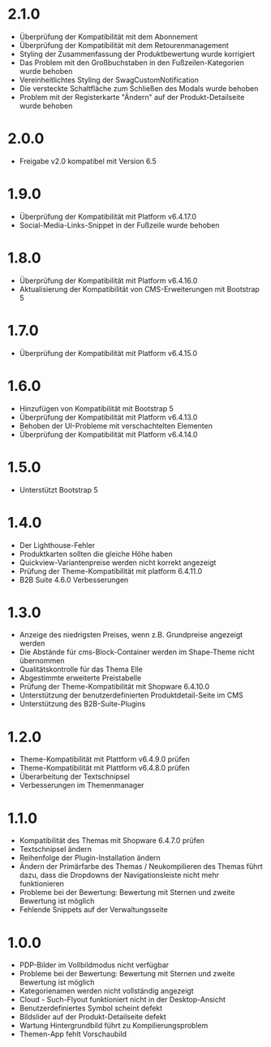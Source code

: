 # 2.1.0
- Überprüfung der Kompatibilität mit dem Abonnement
- Überprüfung der Kompatibilität mit dem Retourenmanagement
- Styling der Zusammenfassung der Produktbewertung wurde korrigiert
- Das Problem mit den Großbuchstaben in den Fußzeilen-Kategorien wurde behoben
- Vereinheitlichtes Styling der SwagCustomNotification
- Die versteckte Schaltfläche zum Schließen des Modals wurde behoben
- Problem mit der Registerkarte "Ändern" auf der Produkt-Detailseite wurde behoben

# 2.0.0
- Freigabe v2.0 kompatibel mit Version 6.5

# 1.9.0
- Überprüfung der Kompatibilität mit Platform v6.4.17.0
- Social-Media-Links-Snippet in der Fußzeile wurde behoben

# 1.8.0
- Überprüfung der Kompatibilität mit Platform v6.4.16.0
- Aktualisierung der Kompatibilität von CMS-Erweiterungen mit Bootstrap 5

# 1.7.0
- Überprüfung der Kompatibilität mit Platform v6.4.15.0

# 1.6.0
- Hinzufügen von Kompatibilität mit Bootstrap 5
- Überprüfung der Kompatibilität mit Platform v6.4.13.0
- Behoben der UI-Probleme mit verschachtelten Elementen
- Überprüfung der Kompatibilität mit Platform v6.4.14.0

# 1.5.0
- Unterstützt Bootstrap 5

# 1.4.0
- Der Lighthouse-Fehler
- Produktkarten sollten die gleiche Höhe haben
- Quickview-Variantenpreise werden nicht korrekt angezeigt
- Prüfung der Theme-Kompatibilität mit platform 6.4.11.0
- B2B Suite 4.6.0 Verbesserungen

# 1.3.0
- Anzeige des niedrigsten Preises, wenn z.B. Grundpreise angezeigt werden
- Die Abstände für cms-Block-Container werden im Shape-Theme nicht übernommen
- Qualitätskontrolle für das Thema Elle
- Abgestimmte erweiterte Preistabelle
- Prüfung der Theme-Kompatibilität mit Shopware 6.4.10.0
- Unterstützung der benutzerdefinierten Produktdetail-Seite im CMS
- Unterstützung des B2B-Suite-Plugins

# 1.2.0
- Theme-Kompatibilität mit Plattform v6.4.9.0 prüfen
- Theme-Kompatibilität mit Plattform v6.4.8.0 prüfen
- Überarbeitung der Textschnipsel
- Verbesserungen im Themenmanager

# 1.1.0
- Kompatibilität des Themas mit Shopware 6.4.7.0 prüfen
- Textschnipsel ändern
- Reihenfolge der Plugin-Installation ändern
- Ändern der Primärfarbe des Themas / Neukompilieren des Themas führt dazu, dass die Dropdowns der Navigationsleiste
  nicht mehr funktionieren
- Probleme bei der Bewertung: Bewertung mit Sternen und zweite Bewertung ist möglich
- Fehlende Snippets auf der Verwaltungsseite

# 1.0.0
- PDP-Bilder im Vollbildmodus nicht verfügbar
- Probleme bei der Bewertung: Bewertung mit Sternen und zweite Bewertung ist möglich
- Kategorienamen werden nicht vollständig angezeigt
- Cloud - Such-Flyout funktioniert nicht in der Desktop-Ansicht
- Benutzerdefiniertes Symbol scheint defekt
- Bildslider auf der Produkt-Detailseite defekt
- Wartung Hintergrundbild führt zu Kompilierungsproblem
- Themen-App fehlt Vorschaubild
